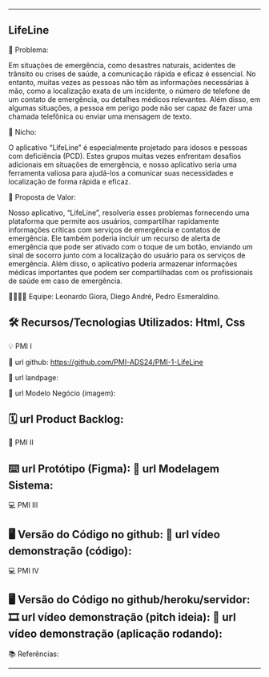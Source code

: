 -------------------
LifeLine
-------------------
🙁 Problema: 


Em situações de emergência, como desastres naturais, acidentes de
trânsito ou crises de saúde, a comunicação rápida e eficaz é
essencial. No entanto, muitas vezes as pessoas não têm as informações necessárias
à mão, como a localização exata de um incidente, o número de
telefone de um contato de emergência, ou detalhes médicos
relevantes. Além disso, em algumas situações, a pessoa em perigo
pode não ser capaz de fazer uma chamada telefônica ou enviar uma
mensagem de texto.

🙂 Nicho: 


O aplicativo “LifeLine” é especialmente projetado para idosos
e pessoas com deficiência (PCD). Estes grupos muitas vezes enfrentam
desafios adicionais em situações de emergência, e nosso aplicativo
seria uma ferramenta valiosa para ajudá-los a comunicar suas
necessidades e localização de forma rápida e eficaz.

🎁 Proposta de Valor: 


Nosso aplicativo, “LifeLine”, resolveria esses problemas
fornecendo uma plataforma que permite aos usuários, compartilhar rapidamente informações críticas com
serviços de emergência e contatos de emergência. Ele também poderia
incluir um recurso de alerta de emergência que pode ser ativado com
o toque de um botão, enviando um sinal de socorro junto com a
localização do usuário para os serviços de emergência. Além disso, o
aplicativo poderia armazenar informações médicas importantes que
podem ser compartilhadas com os profissionais de saúde em caso de
emergência.


🧑‍💻👩‍💻 Equipe: Leonardo Giora, Diego André, Pedro Esmeraldino.


🛠️ Recursos/Tecnologias Utilizados: Html, Css
-------------------
💡 PMI I


🔗 url github: https://github.com/PMI-ADS24/PMI-1-LifeLine


🛬 url landpage:


🤝 url Modelo Negócio (imagem):


🗓️ url Product Backlog:
-------------------
📲 PMI II

⌨️ url Protótipo (Figma):
📝 url Modelagem Sistema:
-------------------
💻 PMI III

🖥️ Versão do Código no github:
🎥 url vídeo demonstração (código):
-------------------
💻 PMI IV

🖥️ Versão do Código no github/heroku/servidor:
🎞️ url vídeo demonstração (pitch ideia):
🎥 url vídeo demonstração (aplicação rodando):
-------------------
📚 Referências:

-------------------
